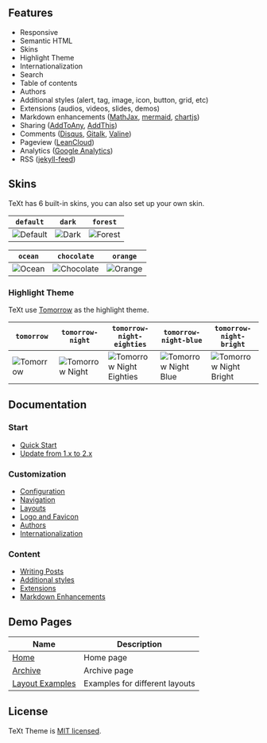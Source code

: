 ## Features

- Responsive
- Semantic HTML
- Skins
- Highlight Theme
- Internationalization
- Search
- Table of contents
- Authors
- Additional styles (alert, tag, image, icon, button, grid, etc)
- Extensions (audios, videos, slides, demos)
- Markdown enhancements ([MathJax](https://www.mathjax.org/), [mermaid](https://mermaidjs.github.io/), [chartjs](http://www.chartjs.org/))
- Sharing ([AddToAny](https://www.addtoany.com/), [AddThis](https://www.addthis.com/))
- Comments ([Disqus](https://disqus.com/), [Gitalk](https://gitalk.github.io/), [Valine](https://valine.js.org/en/))
- Pageview ([LeanCloud](https://leancloud.cn/))
- Analytics ([Google Analytics](https://analytics.google.com/analytics/web/))
- RSS ([jekyll-feed](https://github.com/jekyll/jekyll-feed))

## Skins

TeXt has 6 built-in skins, you can also set up your own skin.

| `default` | `dark` | `forest` |
| --- |  --- | --- |
| ![Default](https://raw.githubusercontent.com/kitian616/jekyll-TeXt-theme/master/screenshots/skins_default.jpg) | ![Dark](https://raw.githubusercontent.com/kitian616/jekyll-TeXt-theme/master/screenshots/skins_dark.jpg) | ![Forest](https://raw.githubusercontent.com/kitian616/jekyll-TeXt-theme/master/screenshots/skins_forest.jpg) |

| `ocean` | `chocolate` | `orange` |
| --- |  --- | --- |
| ![Ocean](https://raw.githubusercontent.com/kitian616/jekyll-TeXt-theme/master/screenshots/skins_ocean.jpg) | ![Chocolate](https://raw.githubusercontent.com/kitian616/jekyll-TeXt-theme/master/screenshots/skins_chocolate.jpg) | ![Orange](https://raw.githubusercontent.com/kitian616/jekyll-TeXt-theme/master/screenshots/skins_orange.jpg) |

### Highlight Theme

TeXt use [Tomorrow](https://github.com/chriskempson/tomorrow-theme) as the highlight theme.

| `tomorrow` | `tomorrow-night` | `tomorrow-night-eighties` | `tomorrow-night-blue` | `tomorrow-night-bright` |
| --- |  --- | --- | --- |  --- |
| ![Tomorrow](https://raw.githubusercontent.com/kitian616/jekyll-TeXt-theme/master/screenshots/highlight_tomorrow.png) | ![Tomorrow Night](https://raw.githubusercontent.com/kitian616/jekyll-TeXt-theme/master/screenshots/highlight_tomorrow-night.png) | ![Tomorrow Night Eighties](https://raw.githubusercontent.com/kitian616/jekyll-TeXt-theme/master/screenshots/highlight_tomorrow-night-eighties.png) | ![Tomorrow Night Blue](https://raw.githubusercontent.com/kitian616/jekyll-TeXt-theme/master/screenshots/highlight_tomorrow-night-blue.png) | ![Tomorrow Night Bright](https://raw.githubusercontent.com/kitian616/jekyll-TeXt-theme/master/screenshots/highlight_tomorrow-night-bright.png) |

## Documentation

### Start

- [Quick Start](https://kitian616.github.io/jekyll-TeXt-theme/docs/en/quick-start)
- [Update from 1.x to 2.x](https://kitian616.github.io/jekyll-TeXt-theme/docs/en/update-from-1-to-2)

### Customization

- [Configuration](https://kitian616.github.io/jekyll-TeXt-theme/docs/en/configuration)
- [Navigation](https://kitian616.github.io/jekyll-TeXt-theme/docs/en/navigation)
- [Layouts](https://kitian616.github.io/jekyll-TeXt-theme/docs/en/layouts)
- [Logo and Favicon](https://kitian616.github.io/jekyll-TeXt-theme/docs/en/logo-and-favicon)
- [Authors](https://kitian616.github.io/jekyll-TeXt-theme/docs/en/authors)
- [Internationalization](https://kitian616.github.io/jekyll-TeXt-theme/docs/en/i18n)

### Content

- [Writing Posts](https://kitian616.github.io/jekyll-TeXt-theme/docs/en/writing-posts)
- [Additional styles](https://kitian616.github.io/jekyll-TeXt-theme/docs/en/additional-styles)
- [Extensions](https://kitian616.github.io/jekyll-TeXt-theme/docs/en/extensions)
- [Markdown Enhancements](https://kitian616.github.io/jekyll-TeXt-theme/docs/en/markdown-enhancements)

## Demo Pages

| Name | Description |
| --- | --- |
| [Home](https://kitian616.github.io/jekyll-TeXt-theme/test/) | Home page |
| [Archive](https://kitian616.github.io/jekyll-TeXt-theme/archive.html) | Archive page |
| [Layout Examples](https://kitian616.github.io/jekyll-TeXt-theme/samples.html) | Examples for different layouts |

## License

TeXt Theme is [MIT licensed](https://github.com/kitian616/jekyll-TeXt-theme/blob/master/LICENSE).
